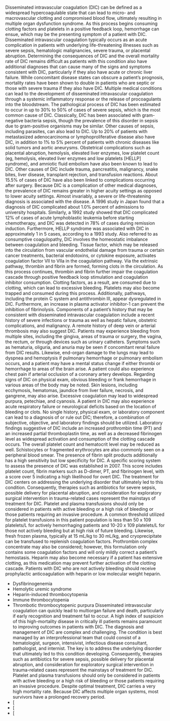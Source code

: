 Disseminated intravascular coagulation (DIC) can be defined as a widespread hypercoagulable state that can lead to micro- and macrovascular clotting and compromised blood flow, ultimately resulting in multiple organ dysfunction syndrome. As this process begins consuming clotting factors and platelets in a positive feedback loop, hemorrhage can ensue, which may be the presenting symptom of a patient with DIC. Disseminated intravascular coagulation typically occurs as an acute complication in patients with underlying life-threatening illnesses such as severe sepsis, hematologic malignancies, severe trauma, or placental abruption. Determining the consequences of DIC and the overall mortality rate of DIC remains difficult as patients with this condition also have additional diagnoses that can cause many of the signs and symptoms consistent with DIC, particularly if they also have acute or chronic liver failure. While concomitant disease states can obscure a patient’s prognosis, mortality rates have been shown to double in patients who are septic or those with severe trauma if they also have DIC.
Multiple medical conditions can lead to the development of disseminated intravascular coagulation through a systemic inflammatory response or the release of procoagulants into the bloodstream. The pathological process of DIC has been estimated to occur in up to 30% to 50% of cases of severe sepsis, which is the most common cause of DIC. Classically, DIC has been associated with gram-negative bacteria sepsis, though the prevalence of this disorder in sepsis due to gram-positive organisms may be similar. Other causes of sepsis, including parasites, can also lead to DIC.
Up to 20% of patients with metastasized adenocarcinoma or lymphoproliferative disease also have DIC, in addition to 1% to 5% percent of patients with chronic diseases like solid tumors and aortic aneurysms. Obstetrical complications such as placental abruption, hemolysis, elevated liver enzymes, low platelet count (eg, hemolysis, elevated liver enzymes and low platelets [HELLP] syndrome), and amniotic fluid embolism have also been known to lead to DIC. Other causes of DIC include trauma, pancreatitis, malignancy, snake bites, liver disease, transplant rejection, and transfusion reactions. About 15.5% of cases of DIC have also been linked to complications occurring after surgery.
Because DIC is a complication of other medical diagnoses, the prevalence of DIC remains greater in higher acuity settings as opposed to lower acuity settings. Almost invariably, a severe or life-threatening diagnosis is associated with the disease. A 1996 study in Japan found that a diagnosis of DIC complicated about 1.0% percent of admissions to university hospitals. Similarly, a 1992 study showed that DIC complicated 12% of cases of acute lymphoblastic leukemia before starting chemotherapy, and DIC was detected in 78% of cases during remission induction. Furthermore, HELLP syndrome was associated with DIC in approximately 1 in 5 cases, according to a 1993 study.
Also referred to as consumptive coagulopathy, DIC involves the homeostatic imbalance between coagulation and bleeding. Tissue factor, which may be released into the circulation from vascular endothelial damage from trauma or certain cancer treatments, bacterial endotoxins, or cytokine exposure, activates coagulation factor VII to VIIa in the coagulation pathway. Via the extrinsic pathway, thrombin and fibrin are formed, forming clots in the circulation. As this process continues, thrombin and fibrin further impair the coagulation cascade through positive feedback loop stimulation and coagulation inhibitor consumption. Clotting factors, as a result, are consumed due to clotting, which can lead to excessive bleeding. Platelets may also become trapped and consumed during this process. Additionally, pathways, including the protein C system and antithrombin III, appear dysregulated in DIC. Furthermore, an increase in plasma activator inhibitor-1 can prevent the inhibition of fibrinolysis.
Components of a patient’s history that may be consistent with disseminated intravascular coagulation include a recent history of severe infections or trauma as well as hepatic failure, obstetric complications, and malignancy. A remote history of deep vein or arterial thrombosis may also suggest DIC. Patients may experience bleeding from multiple sites, including the gingiva, areas of trauma or surgery, the vagina, the rectum, or through devices such as urinary catheters. Symptoms such as hematuria, oliguria, and anuria may be seen if concomitant renal failure from DIC results. Likewise, end-organ damage to the lungs may lead to dyspnea and hemoptysis if pulmonary hemorrhage or pulmonary embolism occurs, and a patient may have a mental status change if either thrombi or hemorrhage to areas of the brain arise. A patient could also experience chest pain if arterial occlusion of a coronary artery develops. Regarding signs of DIC on physical exam, obvious bleeding or frank hemorrhage in various areas of the body may be noted. Skin lesions, including ecchymosis, hematomas, jaundice from liver failure, necrosis, and gangrene, may also arise. Excessive coagulation may lead to widespread purpura, petechiae, and cyanosis. A patient in DIC may also experience acute respiratory failure or neurological deficits based on the location of bleeding or clots.
No single history, physical exam, or laboratory component can lead to a diagnosis of or rule out DIC; therefore, a combination of subjective, objective, and laboratory findings should be utilized. Laboratory findings suggestive of DIC include an increased prothrombin time (PT) and an increased partial thromboplastin time, as well as a decreased fibrinogen level as widespread activation and consumption of the clotting cascade occurs. The overall platelet count and hematocrit level may be reduced as well. Schistocytes or fragmented erythrocytes are also commonly seen on a peripheral blood smear. The presence of fibrin split products additionally has a high sensitivity but low specificity for DIC. A specific scoring system to assess the presence of DIC was established in 2007. This score includes platelet count, fibrin markers such as D-dimer, PT, and fibrinogen level, with a score over 5 indicating a high likelihood for overt DIC.
The treatment for DIC centers on addressing the underlying disorder that ultimately led to this condition. Consequently, therapies such as antibiotics for severe sepsis, possible delivery for placental abruption, and consideration for exploratory surgical intervention in trauma-related cases represent the mainstays of treatment for DIC. Platelet and plasma transfusions should only be considered in patients with active bleeding or a high risk of bleeding or those patients requiring an invasive procedure. A common threshold utilized for platelet transfusions in this patient population is less than 50 x 109 platelets/L for actively hemorrhaging patients and 10-20 x 109 platelets/L for those not actively bleeding but at high risk of future bleeding.
Likewise, fresh frozen plasma, typically at 15 mL/kg to 30 mL/kg, and cryoprecipitate can be transfused to replenish coagulation factors. Prothrombin complex concentrate may also be considered; however, this formulation only contains some coagulation factors and will only mildly correct a patient’s hemostasis. Heparin may also become necessary if a patient has extensive clotting, as this medication may prevent further activation of the clotting cascade. Patients with DIC who are not actively bleeding should receive prophylactic anticoagulation with heparin or low molecular weight heparin.
- Dysfibrinogenemia
- Hemolytic uremic syndrome
- Heparin-induced thrombocytopenia
- Immune thrombocytopenia
- Thrombotic thrombocytopenic purpura
Disseminated intravascular coagulation can quickly lead to multiorgan failure and death, particularly if early recognition and treatment fail to occur. A high index of suspicion of this high-mortality disease in critically ill patients remains paramount to improving outcomes in patients with DIC.
The diagnosis and management of DIC are complex and challenging. The condition is best managed by an interprofessional team that could consist of a hematologist, surgeon, intensivist, infectious disease consultant, pathologist, and internist. The key is to address the underlying disorder that ultimately led to this condition developing. Consequently, therapies such as antibiotics for severe sepsis, possible delivery for placental abruption, and consideration for exploratory surgical intervention in trauma-related cases represent the mainstays of treatment for DIC. Platelet and plasma transfusions should only be considered in patients with active bleeding or a high risk of bleeding or those patients requiring an invasive procedure. Despite optimal treatment, DIC carries a very high mortality rate. Because DIC affects multiple organ systems, most survivors have a prolonged recovery period.
- [
- [
- [